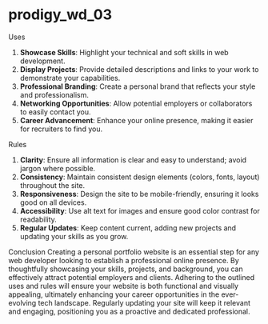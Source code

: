 # prodigy_wd_03
Uses
1. **Showcase Skills**: Highlight your technical and soft skills in web development.
2. **Display Projects**: Provide detailed descriptions and links to your work to demonstrate your capabilities.
3. **Professional Branding**: Create a personal brand that reflects your style and professionalism.
4. **Networking Opportunities**: Allow potential employers or collaborators to easily contact you.
5. **Career Advancement**: Enhance your online presence, making it easier for recruiters to find you.

Rules
1. **Clarity**: Ensure all information is clear and easy to understand; avoid jargon where possible.
2. **Consistency**: Maintain consistent design elements (colors, fonts, layout) throughout the site.
3. **Responsiveness**: Design the site to be mobile-friendly, ensuring it looks good on all devices.
4. **Accessibility**: Use alt text for images and ensure good color contrast for readability.
5. **Regular Updates**: Keep content current, adding new projects and updating your skills as you grow.

Conclusion
Creating a personal portfolio website is an essential step for any web developer looking to establish a professional online presence. By thoughtfully showcasing your skills, projects, and background, you can effectively attract potential employers and clients. Adhering to the outlined uses and rules will ensure your website is both functional and visually appealing, ultimately enhancing your career opportunities in the ever-evolving tech landscape. Regularly updating your site will keep it relevant and engaging, positioning you as a proactive and dedicated professional.
